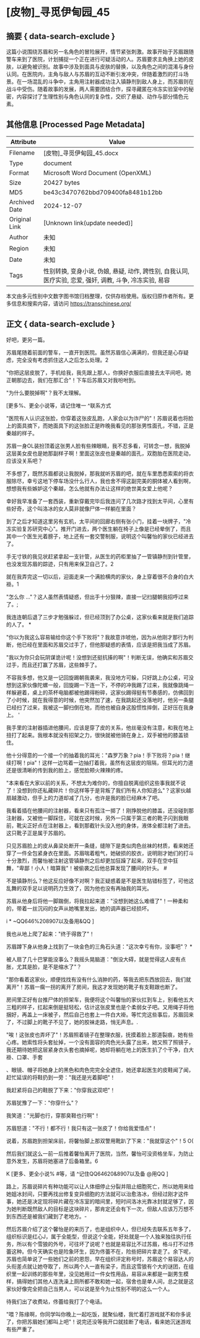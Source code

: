 # [皮物]_寻觅伊甸园_45



## 摘要  { data-search-exclude }

<!-- tcd_abstract -->
这篇小说围绕苏眉和另一名角色的冒险展开，情节紧张刺激。故事开始于苏眉跟随警车来到了医院，计划捕捉一个正在进行可疑活动的人。苏眉要求主角换上她的皮肤，以避免被识别。故事中涉及到面具与皮肤的替换，以及角色之间的混淆与身份认同。在医院内，主角与敌人与苏眉的互动不断引发冲突，伴随着激烈的打斗场景。在一场混乱的斗争中，主角用注射器成功注入镇静剂到敌人身上，而苏眉则在战斗中受伤。随着故事的发展，两人需要团结合作，探寻藏匿在冷冻实验室中的秘密，内容探讨了生理性别与角色认同的复杂性，交织了悬疑、动作与部分情色元素。

<!-- tcd_abstract_end -->

## 其他信息 [Processed Page Metadata]

| Attribute       | Value                                  |
|-----------------|----------------------------------------|
| Filename        | [皮物]_寻觅伊甸园_45.docx                             |
| Type            | document                                 |
| Format          | Microsoft Word Document (OpenXML)                               |
| Size            | 20427 bytes                           |
| MD5             | be43c3470762bbd709400fa8481b12bb                                  |
| Archived Date   | 2024-12-07                             |
| Original Link   | [Unknown link(update needed)]                         |
| Author          | 未知                               |
| Region          | 未知                               |
| Date            | 未知                                 |
| Tags            | 性别转换, 变身小说, 伪娘, 悬疑, 动作, 跨性别, 自我认同, 医疗实验, 恋爱, 强奸, 调教, 斗争, 冷冻实验, 易容                                 |

本文由多元性别中文数字图书馆归档整理，仅供存档使用。版权归原作者所有。更多信息和搜索内容，请访问 <https://transchinese.org/>


## 正文 { data-search-exclude }

<!-- tcd_main_text -->
好吧，更另一篇。





苏眉尾随着前面的警车，一直开到医院。虽然苏眉信心满满的，但我还是心存疑虑，完全没有考虑抓住这人之后怎么处理。2





"你把这层皮脱了，手机给我，我先跟上那人，你换好衣服后直接去太平间吧，她正朝那边去，我们在那汇合"！下车后苏眉又对我吩咐到。





"为什么要脱掉啊"？我不太理解。



 [更多%、更全小说等，请记住唯一 ^联系方式





"医院有人认识这张脸，你穿着这张皮乱跑，人家会以为诈尸的"！苏眉说着也将脸上的面具摘下，而她面具下的这张脸正是昨晚我看见的那张男性面孔，不错，正是秦越的样子。







苏眉一身OL装扮顶着这张男人脸有些辣眼睛，我不忍多看，可转念一想，我脱掉这层美女皮也是她那副样子啊！里面这张皮也是秦越的面孔，双胞胎在医院走动，应该没关系吧？







不多想了，既然苏眉都说让我脱掉，那我就听苏眉的吧，就在车里悉悉索索的将衣服除尽，幸亏这地下停车场没什么行人，我也舍不得这副完美的胴体被人看到啊，想想我有些嫉妒这个秦越，怎么他就有办法让这样的绝世美女爱上他呢？







幸好我早准备了一套西装，重新穿戴完毕后我连问了几次路才找到太平间，心里有些好奇，这个叫洛冰的女人莫非就像尸体一样躺在里面？





到了之后才知道这里另有玄机，太平间的回廊右侧有张小门，挂着一块牌子，"冷冻实验复苏研究中心"。推开门进去，两个医生躺在椅子上像是已经晕倒了，而且其中一个医生光着膀子，地上还有一套交警制服，说明这个叫馨怡的家伙已经进去了。





手无寸铁的我见状赶紧拿起一支针管，从医生的药柜里抽了一管镇静剂到针管里，也没发现苏眉的踪迹，只有用来保卫自己了。2







就在我弄完这一切以后，迎面走来一个满脸横肉的家伙，身上穿着很不合身的白大褂。1





"怎么你 ..."？这人虽然表情疑惑，但出手十分狠辣，直接一记扫腿朝我招呼过来了。;





我连连朝后退了三步才勉强躲过，但已经顶到了办公桌，这家伙看来就是我们追踪的人了。 *





"你以为我这么容易输给你这个手下败将"？我故意诈唬他，因为从他刚才那行为判断，他已经在里面和苏眉交过手了，但他那疑惑的表情，应该是把我当成了苏眉。







"我以为你只会玩阴谋诡计呢！没想到还挺抗揍的啊"！判断无误，他确实和苏眉交过手，而且还打赢了苏眉，这些棘手了。





不容我多想，他又是一记回旋踢朝我袭来，我没地方可躲，只好跳上办公桌，可没想到这家伙像陀螺一般，回旋踢一下连一下，不停的冲我踢了过来，我就像跳绳一样躲避着，桌上的茶杯电脑都被他踢得粉碎，这家伙踢得挺有节奏感的，仿佛回到了小时候，就在我得意的时候，他突然加了速，在我跳起还没落地时，他另一条腿已经扫了过来，我被这一脚扫倒在地，而他也被自身这股惯性摔倒，正好压在我身上。 '







我手里的注射器插进他腰间，应该是穿了皮的关系，他丝毫没有注意，和我在地上扭打了起来。我根本就没有招架之力，很快就被他骑在身上，双手被他的膝盖锁住。







他十分得意的一个接一个的抽着我的耳光："森罗万象？pia！手下败将？pia！继续打啊！pia"！这样一边骂着一边抽打着我，虽然有这层皮的阻隔，但耳光的力道还是很清晰的传到我的脸上，感觉脸颊火辣辣的疼。







"本来看在大家以前的关系，不想太为难你的，你擅自脱离组织这些事我就不说了！没想到你还私藏碎片！你这样等于是背叛了我们所有人你知道么"？这家伙越扇越激动，但手上的力道却减了几分，也许是我的脸已经麻木了吧。





我看着插在他腰间的注射器，看来只有孤注一掷了！刚挣脱他的膝盖，还没碰到那注射器，又被他一脚踩住，可就在这时候，另外一只属于第三者的靴子闪到我眼前，靴尖正好点在注射器上，看到那截针头没入他的身体，液体全都注射了进去。这只靴子正是属于苏眉的。







只见苏眉脸上的皮从鼻梁处断开一条缝，缝隙下是类似肉色丝袜的材质，看来她还穿了一件全包紧身衣在里面。苏眉喘着粗气，她破损的胶衣，说明刚才她们的打斗十分激烈，而馨怡被注射这管镇静剂之后却更加狂躁了起来，双手在空中狂舞，"卑鄙！小人！暗算我"！被偷袭之后他总算发现了腰间的针头。 #







不是镇静剂么？他这反应好像不对啊？我正疑惑着是不是医生贴错标签了，可他这乱舞的双手足以说明药力生效了，因为他也没有再抽我的耳光。







苏眉从他身后将他一脚踹倒，将我拉起来道："没想到她这么难缠了"！一种柔和的，带着一丝沉闷的女声从她嘴里发出，她的调声器已经损坏。



i * ~QQ646%208907以及备用&QQ ]



我也从地上爬了起来："终于得救了"！





苏眉蹲下身从他身上找到了一块金色的三角石头道："这次幸亏有你，没事吧"？ *







被人扇了几十巴掌能没事么？我摇头晃脑道："倒没大碍，就是觉得这人皮有点胀，尤其是脸，是不是缩水了"？







"那你看着这家伙，顺便找找有没有什么消肿的药，等我去把东西放回去，我们就离开"！苏眉一瘸一拐的离开了房间，我这才发现她的靴子有支鞋跟也断了。





房间里正好有台推尸体的担架车，我便将这个叫馨怡的家伙扛到车上，别看他五大三粗的样子，扛起来倒是挺轻松，估计这张皮里也是个柔弱女子吧。又用绳子将他捆好，再盖上一床被子，然后自己也套上一件白大褂。等忙完这些事后，苏眉回来了，不过脚上的靴子不见了，她的胶袜走路，悄无声息。.





"唉！这张皮也弄坏了"！苏眉照着镜子在整理衣服，抚摸着脸上那道裂痕，她有些心疼。她索性将头套扯掉，一个没有面容的肉色光头露了出来，她又照了照镜子，我还期待她把这层紧身衣头套也摘掉呢，她却将躺在地上的医生扒了个干净，白大褂、口罩、手套





、眼镜、帽子将她身上的黑色和肉色完完全全遮住，她还拿起医生的皮鞋闻了闻，赶忙延误的将鞋扔到一旁："我还是光着脚吧"！



我赶紧将自己的鞋脱了下来："你穿我这双吧"！



苏眉犹豫了一下："你穿什么"？



我笑道："光脚也行，穿那臭鞋也行啊"！



苏眉怒道："不行！都不行！我只有这一张皮了！你给我爱惜点"！





说着，苏眉跑到担架床前，将馨怡脚上那双警用靴趴了下来："我就穿这个"！5 O(





然后我们就这么一前一后推着馨怡离开了医院，当然，馨怡可没资格坐车，为防止意外发生，苏眉将她塞进了后备箱里。6

K [更多、更全小说% #等，请 ^记住QQ64620&8907以及备 @用QQ ]





路上，苏眉说碎片有种功能可以让人体细停止分裂并阻止细胞死亡，所以她用来给她姐冰封间，只要再找出修复变异细胞的方法就可以治愈洛冰，但经过刚才这件事，她还是决定现将碎片藏在冷冻室的暗间里，短时间洛冰光靠冰封就足够了，因为她判断既然敌人的目标是这块碎片，那肯定还会有下一次，但敌人应该万万想不到东西还是被我们藏到了老地方。-





然后苏眉介绍了这个馨怡是的来历了，也是组织中人，但已经失去联系五年多了，组织标识是红心J，属于全能型，但说这个全能，好处就是一个人独来独往执行任务，所以有个雪狼的外号，可往坏了说呢？也就是易容比不过苏眉，格斗打不过佟蕾这种。但今天确实也是险象环生，因为佟蕾不在，险些把碎片拿走了。余下呢，苏眉也简单说了一些她们之前的恩怨，早在组织评定称号时，苏眉这个易容达人的头衔差点就让她夺取了，所以两个人一直有梁子，而且这雪狼有个大的谜团，在组织里一起训练的那些年里，没见她用过一件女性用品，易容从来都是一副男生模样，搞得她们其他人连洗澡上厕所都不敢和她一起，宿舍也是单人间，总之就是这家伙好像完全把自己当男人，可以说是至今为止性别不明的这么一个人。





待我们出了收费站，佟蕾给我打了个电话。





"喂？陈缘啊，你同学叫你晚上一起吃饭，就聚仙楼，我忙着打游戏就不和你多说了，你把苏眉她们都叫上吧"！说完还没等我开口就挂断了电话，看来她沉迷游戏有些严重了。
<!-- tcd_main_text_end -->

